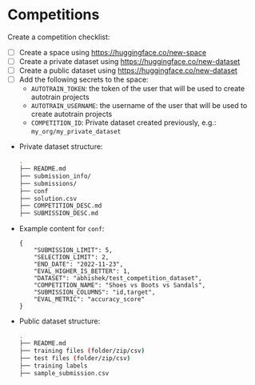 # Competitions

Create a competition checklist:

- [ ] Create a space using https://huggingface.co/new-space
- [ ] Create a private dataset using https://huggingface.co/new-dataset
- [ ] Create a public dataset using https://huggingface.co/new-dataset
- [ ] Add the following secrets to the space:
  - `AUTOTRAIN_TOKEN`: the token of the user that will be used to create autotrain projects
  - `AUTOTRAIN_USERNAME`: the username of the user that will be used to create autotrain projects
  - `COMPETITION_ID`: Private dataset created previously, e.g.: `my_org/my_private_dataset`

- Private dataset structure:
    
    ```bash
    .
    ├── README.md
    ├── submission_info/
    ├── submissions/
    ├── conf
    ├── solution.csv
    ├── COMPETITION_DESC.md
    ├── SUBMISSION_DESC.md

    ````

- Example content for `conf`:

    ```
    {
        "SUBMISSION_LIMIT": 5,
        "SELECTION_LIMIT": 2,
        "END_DATE": "2022-11-23",
        "EVAL_HIGHER_IS_BETTER": 1,
        "DATASET": "abhishek/test_competition_dataset",
        "COMPETITION_NAME": "Shoes vs Boots vs Sandals",
        "SUBMISSION_COLUMNS": "id,target",
        "EVAL_METRIC": "accuracy_score"
    }
    ```

- Public dataset structure:
    
    ```bash
    .
    ├── README.md
    ├── training files (folder/zip/csv)
    ├── test files (folder/zip/csv)
    ├── training labels
    ├── sample_submission.csv

    ```
